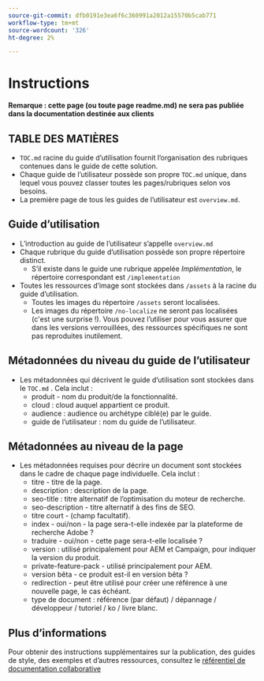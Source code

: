 ```yaml
---
source-git-commit: dfb0191e3ea6f6c360991a2012a15570b5cab771
workflow-type: tm+mt
source-wordcount: '326'
ht-degree: 2%

---
```

# Instructions

**Remarque : cette page (ou toute page readme.md) ne sera pas publiée dans la documentation destinée aux clients**

## TABLE DES MATIÈRES

+ `TOC.md` racine du guide d’utilisation fournit l’organisation des rubriques contenues dans le guide de cette solution.
+ Chaque guide de l’utilisateur possède son propre `TOC.md` unique, dans lequel vous pouvez classer toutes les pages/rubriques selon vos besoins.
+ La première page de tous les guides de l’utilisateur est `overview.md`.

## Guide d’utilisation

+ L’introduction au guide de l’utilisateur s’appelle `overview.md`
+ Chaque rubrique du guide d’utilisation possède son propre répertoire distinct.
   + S’il existe dans le guide une rubrique appelée *Implémentation*, le répertoire correspondant est `/implementation`
+ Toutes les ressources d’image sont stockées dans `/assets` à la racine du guide d’utilisation.
   + Toutes les images du répertoire `/assets` seront localisées.
   + Les images du répertoire `/no-localize` ne seront pas localisées (c&#39;est une surprise !). Vous pouvez l’utiliser pour vous assurer que dans les versions verrouillées, des ressources spécifiques ne sont pas reproduites inutilement.

## Métadonnées du niveau du guide de l’utilisateur

+ Les métadonnées qui décrivent le guide d’utilisation sont stockées dans le `TOC.md` . Cela inclut :
   + produit - nom du produit/de la fonctionnalité.
   + cloud : cloud auquel appartient ce produit.
   + audience : audience ou archétype ciblé(e) par le guide.
   + guide de l’utilisateur : nom du guide de l’utilisateur.

## Métadonnées au niveau de la page

+ Les métadonnées requises pour décrire un document sont stockées dans le cadre de chaque page individuelle. Cela inclut :
   + titre - titre de la page.
   + description : description de la page.
   + seo-title : titre alternatif de l’optimisation du moteur de recherche.
   + seo-description - titre alternatif à des fins de SEO.
   + titre court - (champ facultatif).
   + index - oui/non - la page sera-t-elle indexée par la plateforme de recherche Adobe ?
   + traduire - oui/non - cette page sera-t-elle localisée ?
   + version : utilisé principalement pour AEM et Campaign, pour indiquer la version du produit.
   + private-feature-pack - utilisé principalement pour AEM.
   + version bêta - ce produit est-il en version bêta ?
   + redirection - peut être utilisé pour créer une référence à une nouvelle page, le cas échéant.
   + type de document : référence (par défaut) / dépannage / développeur / tutoriel / ko / livre blanc.

## Plus d’informations

Pour obtenir des instructions supplémentaires sur la publication, des guides de style, des exemples et d’autres ressources, consultez le [référentiel de documentation collaborative](https://git.corp.adobe.com/AdobeDocs/collaborative-doc-instructions)
